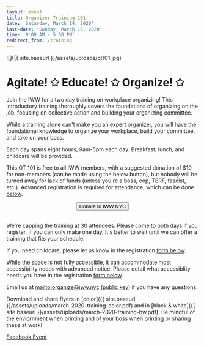 ```yaml
---
layout: event
title: Organizer Training 101
date: 'Saturday, March 14, 2020'
last-date: 'Sunday, March 15, 2020'
time: '9:00 AM - 5:00 PM'
redirect_from: /training
---
```

![]({{ site.baseurl }}/assets/uploads/ot101.jpg)
# Agitate! ✩ Educate! ✩ Organize! ✩

Join the IWW for a two day training on workplace organizing! This introductory training thoroughly covers the foundations of organizing on the job, focusing on collective action and building your organizing committee.

While a training alone can't make you an expert organizer, you will have the foundational knowledge to organize your workplace, build your committee, and take on your boss.

Each day spans eight hours, 9am-5pm each day. Breakfast, lunch, and childcare will be provided.

This OT 101 is free to all IWW members, with a suggested donation of $10 for non-members (can be made using the below button), but nobody will be turned away for lack of funds (unless you're a boss, cop, TERF, fascist, etc.). Advanced registration is required for attendance, which can be done [below](#registration).

<div style="text-align:center;"><a href="{{ site.url }}/#donate" target="_blank"><button class="large" type="submit" name="submit" style="text-align:center;" ontouchstart="">Donate to IWW NYC</button></a></div><br>

We're capping the training at 30 attendees. Please come to both days if you register. If you can only make one day, it's better to wait until we can offer a training that fits your schedule.

If you need childcare, please let us know in the registration [form below](#registration).

While the space is not fully accessible, it can accommodate most accessibility needs with advanced notice. Please detail what accessiblity needs you have in the registration [form below](#registration).

Email us at <mailto:organize@iww.nyc> ([public key](/assets/keys/publickey.organize@iww.nyc.asc)) if you have any questions.

Download and share flyers in [color]({{ site.baseurl }}/assets/uploads/march-2020-training-color.pdf) and in [black & white]({{ site.baseurl }}/assets/uploads/march-2020-training-bw.pdf). Be mindful of the enviornment when printing and of your boss when printing or sharing these at work!

[Facebook Event](https://www.facebook.com/events/1335543346625101/)

<script src="https://static.airtable.com/js/embed/embed_snippet_v1.js"></script><iframe style="display:none;" id="registration" class="airtable-embed airtable-dynamic-height" src="https://airtable.com/embed/shrmCn5PD4saP2un7?backgroundColor=red" frameborder="0" onmousewheel="" width="100%" height="3699" style="background: transparent; border: 0;"></iframe><br>
